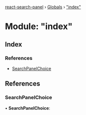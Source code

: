 [react-search-panel](../README.md) › [Globals](../globals.md) › ["index"](_index_.md)

# Module: "index"

## Index

### References

* [SearchPanelChoice](_index_.md#searchpanelchoice)

## References

###  SearchPanelChoice

• **SearchPanelChoice**:
